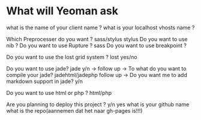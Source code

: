 # What will Yeoman ask

what is the name of your client name ?
what is your localhost vhosts name ?

Which Preprocesser do you want ? sass/stylus
	stylus
		Do you want to use nib ?
		Do you want to use Rupture ?
	sass
		Do you want to use breakpoint ?

Do you want to use the lost grid system ? lost yes/no

Do you want to use jade? jade y/n ->
	follow up -> To what do you want to compile your jade? jadehtml/jadephp
	follow up -> Do you want me to add markdown support in jade? y/n

Do you want to use html or php ? html/php

Are you planning to deploy this project ? y/n
yes
	what is your github name
	what is the repo(aannemen dat het naar gh-pages is!!!)
